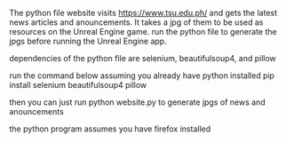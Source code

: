 The python file website visits https://www.tsu.edu.ph/ and gets the latest news articles and anouncements. It takes a jpg of them to be used as resources on the Unreal Engine game.
run the python file to generate the jpgs before running the Unreal Engine app.

dependencies of the python file are selenium, beautifulsoup4, and pillow

run the command below assuming you already have python installed
pip install selenium beautifulsoup4 pillow

then you can just run python website.py to generate jpgs of news and anouncements

the python program assumes you have firefox installed
